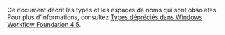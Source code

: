 Ce document décrit les types et les espaces de noms qui sont obsolètes. Pour plus d’informations, consultez [Types dépréciés dans Windows Workflow Foundation 4.5](http://aka.ms/wfdeprecatedtypes).